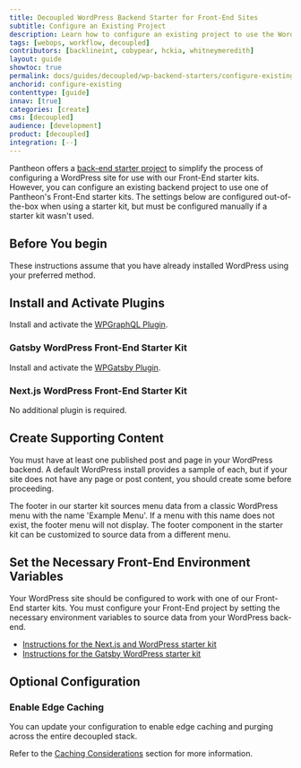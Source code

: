 ```yaml
---
title: Decoupled WordPress Backend Starter for Front-End Sites
subtitle: Configure an Existing Project
description: Learn how to configure an existing project to use the WordPress frontend starter kit.
tags: [webops, workflow, decoupled]
contributors: [backlineint, cobypear, hckia, whitneymeredith]
layout: guide
showtoc: true
permalink: docs/guides/decoupled/wp-backend-starters/configure-existing
anchorid: configure-existing
contenttype: [guide]
innav: [true]
categories: [create]
cms: [decoupled]
audience: [development]
product: [decoupled]
integration: [--]
---
```


Pantheon offers a [back-end starter project](/guides/decoupled/wp-backend-starters/create) to simplify the process of configuring a WordPress site for use with our Front-End starter kits. However, you can configure an existing backend project to use one of Pantheon's Front-End starter kits. The settings below are configured out-of-the-box when using a starter kit, but must be configured manually if a starter kit wasn't used.

## Before You begin

These instructions assume that you have already installed WordPress using your preferred method.

## Install and Activate Plugins

Install and activate the [WPGraphQL Plugin](https://wordpress.org/plugins/wp-graphql/).

### Gatsby WordPress Front-End Starter Kit

Install and activate the [WPGatsby Plugin](https://wordpress.org/plugins/wp-gatsby/).

### Next.js WordPress Front-End Starter Kit

No additional plugin is required.

## Create Supporting Content

You must have at least one published post and page in your WordPress backend. A default WordPress install provides a sample of each, but if your site does not have any page or post content, you should create some before proceeding.

The footer in our starter kit sources menu data from a classic WordPress menu
with the name 'Example Menu'. If a menu with this name does not exist, the
footer menu will not display. The footer component in the starter kit can be
customized to source data from a different menu.

## Set the Necessary Front-End Environment Variables

Your WordPress site should be configured to work with one of our Front-End starter kits. You must configure your Front-End project by setting the necessary environment variables to source data from your WordPress back-end.

- [Instructions for the Next.js and WordPress starter kit](/guides/decoupled/wp-nextjs-frontend-starters)
- [Instructions for the Gatsby WordPress starter kit](/guides/decoupled/wp-gatsby-frontend-starters)

## Optional Configuration

### Enable Edge Caching

You can update your configuration to enable edge caching and purging across the entire decoupled stack.

Refer to the [Caching Considerations](guides/decoupled/wp-backend-starters/cache#enable-edge-caching) section for more information.